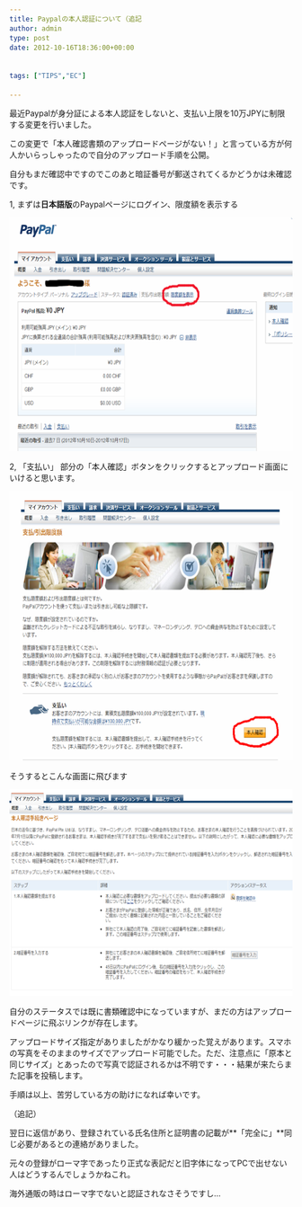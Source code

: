 ```yaml
---
title: Paypalの本人認証について（追記
author: admin
type: post
date: 2012-10-16T18:36:00+00:00


tags: ["TIPS","EC"]

---
```

最近Paypalが身分証による本人認証をしないと、支払い上限を10万JPYに制限する変更を行いました。

この変更で「本人確認書類のアップロードページがない！」と言っている方が何人かいらっしゃったので自分のアップロード手順を公開。

自分もまだ確認中ですのでこのあと暗証番号が郵送されてくるかどうかは未確認です。

1, まずは**日本語版**のPaypalページにログイン、限度額を表示する

<div class="separator" style="clear: both; text-align: center;">
  <img border="0" height="416" src="./lightshot.png" width="640" />
</div>

  2, 「支払い」 部分の「本人確認」ボタンをクリックするとアップロード画面にいけると思います。


<div class="separator" style="clear: both; text-align: center;">
  <img border="0" height="480" src="./lightshot1.png" width="640" />
</div>

そうするとこんな画面に飛びます

<div class="separator" style="clear: both; text-align: center;">
  <img border="0" height="368" src="./Screenshot_1.png" width="640" />
</div>

自分のステータスでは既に書類確認中になっていますが、まだの方はアップロードページに飛ぶリンクが存在します。

アップロードサイズ指定がありましたがかなり緩かった覚えがあります。スマホの写真をそのままのサイズでアップロード可能でした。ただ、注意点に「原本と同じサイズ」とあったので写真で認証されるかは不明です・・・結果が来たらまた記事を投稿します。

手順は以上、苦労している方の助けになれば幸いです。

（追記）

翌日に返信があり、登録されている氏名住所と証明書の記載が**「完全に」**同じ必要があるとの連絡がありました。

元々の登録がローマ字であったり正式な表記だと旧字体になってPCで出せない人はどうするんでしょうかねこれ。

海外通販の時はローマ字でないと認証されなさそうですし…
